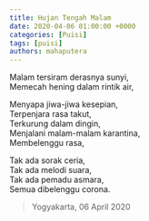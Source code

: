 ```yaml
---
title: Hujan Tengah Malam
date: 2020-04-06 01:00:00 +0000
categories: [Puisi]
tags: [puisi]
authors: mahaputera
---
```


Malam tersiram derasnya sunyi,  
Memecah hening dalam rintik air,  

Menyapa jiwa-jiwa kesepian,  
Terpenjara rasa takut,  
Terkurung dalam dingin,  
Menjalani malam-malam karantina,  
Membelenggu rasa,  

Tak ada sorak ceria,  
Tak ada melodi suara,  
Tak ada pemadu asmara,  
Semua dibelenggu corona.  

>Yogyakarta, 06 April 2020
